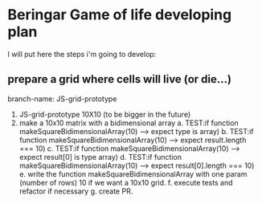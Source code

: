 # Beringar Game of life developing plan

I will put here the steps i'm going to develop:

## prepare a grid where cells will live (or die...)

branch-name: JS-grid-prototype

1. JS-grid-prototype 10X10 (to be bigger in the future)
1. make a 10x10 matrix with a bidimensional array
   a. TEST:if function makeSquareBidimensionalArray(10) --> expect type is array)
   b. TEST:if function makeSquareBidimensionalArray(10) --> expect result.length === 10)
   c. TEST:if function makeSquareBidimensionalArray(10) --> expect result[0] is type array)
   d. TEST:if function makeSquareBidimensionalArray(10) --> expect result[0].length === 10)
   e. write the function makeSquareBidimensionalArray with one param (number of rows) 10 if we want a 10x10 grid.
   f. execute tests and refactor if necessary
   g. create PR.
